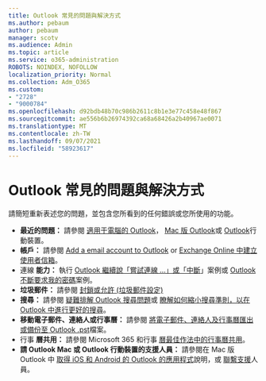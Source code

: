 ```yaml
---
title: Outlook 常見的問題與解決方式
ms.author: pebaum
author: pebaum
manager: scotv
ms.audience: Admin
ms.topic: article
ms.service: o365-administration
ROBOTS: NOINDEX, NOFOLLOW
localization_priority: Normal
ms.collection: Adm_O365
ms.custom:
- "2728"
- "9000784"
ms.openlocfilehash: d92bdb48b70c986b2611c8b1e3e77c458e48f867
ms.sourcegitcommit: ae556b6b26974392ca68a68426a2b40967ae0071
ms.translationtype: MT
ms.contentlocale: zh-TW
ms.lasthandoff: 09/07/2021
ms.locfileid: "58923617"
---
```

# <a name="outlook-common-issues-and-resolutions"></a>Outlook 常見的問題與解決方式

請簡短重新表述您的問題，並包含您所看到的任何錯誤或您所使用的功能。

- **最近的問題：** 請參閱 [適用于電腦的 Outlook](https://support.office.com/article/ecf61305-f84f-4e13-bb73-95a214ac1230)， [Mac 版 Outlook](https://support.office.com/article/54afa5e3-db38-422a-9d94-3b55330ded8e)或 [Outlook](https://support.office.com/article/a264ef01-9c88-48fb-9285-7017e4f31f02)行動裝置。
- **帳戶：** 請參閱 [Add a email account to Outlook](https://support.office.com/article/6e27792a-9267-4aa4-8bb6-c84ef146101b) or [Exchange Online 中建立使用者信箱](https://docs.microsoft.com/Exchange/recipients-in-exchange-online/create-user-mailboxes)。
- 連線 **能力：** 執行 [Outlook 繼續說「嘗試連線 ...」或「中斷](https://aka.ms/SaRA-OutlookDisconnect)」案例或 [Outlook 不斷要求我的密碼](https://aka.ms/SaRA-OutlookPwdPrompt)案例。
- **垃圾郵件：**  請參閱 [封鎖或允許 (垃圾郵件設定)](https://support.microsoft.com/office/block-or-allow-junk-email-settings-48c9f6f7-2309-4f95-9a4d-de987e880e46)
- **搜尋：** 請參閱 [疑難排解 Outlook 搜尋問題](https://support.office.com/article/2556b11f-f4d8-46be-b0a7-de33a3f4f066)或 [瞭解如何縮小搜尋準則，以在 Outlook 中進行更好的搜尋](https://support.office.com/article/D824D1E9-A255-4C8A-8553-276FB895A8DA)。
- **移動電子郵件、連絡人或行事曆：** 請參閱 [將電子郵件、連絡人及行事曆匯出或備份至 Outlook .pst](https://support.office.com/article/14252b52-3075-4e9b-be4e-ff9ef1068f91)檔案。
- 行事 **曆共用：** 請參閱 Microsoft 365 和行事 [曆最佳作法](https://support.office.com/article/D93F72D3-2361-4E0D-8D6A-5C4939C17F39)[中的行事曆共用](https://support.office.com/article/b576ecc3-0945-4d75-85f1-5efafb8a37b4)。
- **請 Outlook Mac 或 Outlook 行動裝置的支援人員：** 請參閱在 Mac 版 Outlook 中 [取得 iOS 和 Android 的 Outlook 的應用程式](https://support.office.com/article/218a22d1-9fa5-4889-b689-de1c63493243)說明，或 [聯繫支援](https://support.office.com/article/d0410177-8e65-4487-93f7-206a3a3d71a8)人員。
